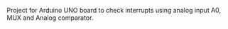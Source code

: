Project for Arduino UNO board to check interrupts using analog input A0, MUX and Analog comparator. 